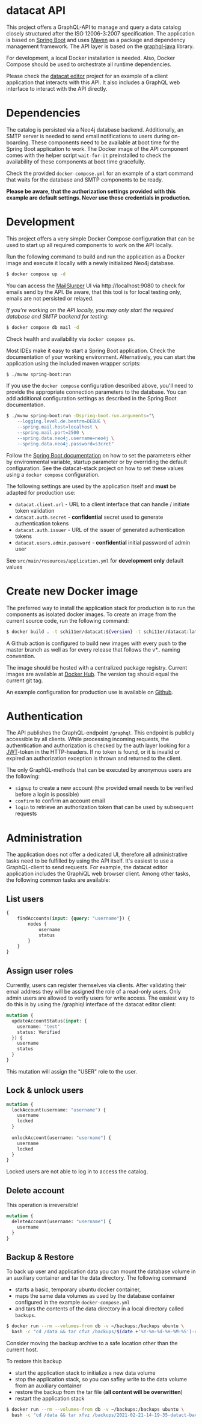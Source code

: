 # datacat API

This project offers a GraphQL-API to manage and query a data
catalog closely structured after the ISO 12006-3:2007 specification.
The application is based on [Spring Boot](https://spring.io/projects/spring-boot) 
and uses [Maven](http://maven.apache.org) as a package and dependency 
management framework. The API layer is based on the [graphql-java](https://www.graphql-java.com) 
library.

For development, a local Docker installation is needed. Also, Docker Compose should be
used to orchestrate all runtime dependencies. 

Please check the [datacat editor](https://github.com/dd-bim/datacat-editor) project for 
an example of a client application that interacts with this API. It also includes a 
GraphQL web interface to interact with the API directly.

# Dependencies

The catalog is persisted via a Neo4j database backend. Additionally, an SMTP server is
needed to send email notifications to users during on-boarding. These components need to 
be available at boot time for the Spring Boot application to work. 
The Docker image of the API component comes with the helper script `wait-for-it` preinstalled 
to check the availability of these components at boot time gracefully.

Check the provided `docker-compose.yml` for an example of a start command that waits
for the database and SMTP components to be ready.

**Please be aware, that the authorization settings provided with this example are
default settings. Never use these credentials in production.**

# Development

This project offers a very simple Docker Compose configuration that can be
used to start up all required components to work on the API locally. 

Run the following command to build and run the application as a Docker image and 
execute it locally with a newly initialized Neo4j database.

````bash
$ docker compose up -d
````

You can access the [MailSlurper](https://mailslurper.com) UI via http://localhost:9080
to check for emails send by the API. Be aware, that this tool is for local testing only,
emails are not persisted or relayed.

*If you're working on the API locally, you may only start the required database and SMTP
backend for testing:*

````bash
$ docker compose db mail -d
`````

Check health and availability via `docker compose ps`.

Most IDEs make it easy to start a Spring Boot application. Check the documentation of
your working environment. Alternatively, you can start the application using the included
maven wrapper scripts:

````bash
$ ./mvnw spring-boot:run
````

If you use the `docker compose` configuration described above, you'll need to provide
the appropriate connection parameters to the database. You can add additional configuration 
settings as described in the Spring Boot documentation.

````bash
$ ./mvnw spring-boot:run -Dspring-boot.run.arguments="\
    --logging.level.de.bentrm=DEBUG \
    --spring.mail.host=localhost \
    --spring.mail.port=2500 \
    --spring.data.neo4j.username=neo4j \
    --spring.data.neo4j.password=s3cret"
````

Follow the 
[Spring Boot documentation](https://docs.spring.io/spring-boot/docs/2.4.2/reference/html/spring-boot-features.html#boot-features-external-config)
on how to set the parameters either by environmental variable, 
startup parameter or by overriding the default configuration.
See the datacat-stack project on how to set these values using a `docker compose` configuration.

The following settings are used by the application itself and **must** be adapted for production use:

* `datacat.client.url` - URL to a client interface that can handle / initiate token validation
* `datacat.auth.secret` - **confidential** secret used to generate authentication tokens  
* `datacat.auth.issuer` - URL of the issuer of generated authentication tokens
* `datacat.users.admin.password` - **confidential** initial password of admin user

See `src/main/resources/application.yml` for **development only** default values

# Create new Docker image

The preferred way to install the application stack for production is to run the components
as isolated docker images. To create an image from the current source code, run the 
following command:

````bash
$ docker build . -t schi11er/datacat:${version} -t schi11er/datacat:latest
````

A Github action is configured to build new images with every push to the master branch as well as for
every release that follows the v*.*.* naming convention.

The image should be hosted with a centralized package registry. Current images are available
at [Docker Hub](https://hub.docker.com/repository/docker/schi11er/datacat).
The version tag should equal the current git tag.

An example configuration for production use is available on [Github](https://github.com/dd-bim/datacat-stack).

# Authentication

The API publishes the GraphQL-endpoint `/graphql`. This endpoint is publicly accessible by all clients.
While processing incoming requests, the authentication and authorization is checked by the auth layer
looking for a [JWT](https://jwt.io)-token in the HTTP-headers. If no token is found, or it is invalid or
expired an authorization exception is thrown and returned to the client.

The only GraphQL-methods that can be executed by anonymous users are the following:

* `signup` to create a new account (the provided email needs to be verified before a login is possible)
* `confirm` to confirm an account email
* `login` to retrieve an authorization token that can be used by subsequent requests



# Administration

The application does not offer a dedicated UI, therefore all administrative tasks need to be
fulfilled by using the API itself. It's easiest to use a GraphQL-client to send requests. For example,
the datacat editor application includes the GraphiQL web browser client. Among other tasks, 
the following common tasks are available:

## List users

````graphql
{
    findAccounts(input: {query: "username"}) {
        nodes {
            username
            status
        }
    }
}
````

## Assign user roles

Currently, users can register themselves via clients. After validating their email address
they will be assigned the role of a read-only users. Only admin users are allowed to verify
users for write access. The easiest way to do this is by using the /graphiql interface of the
datacat editor client:

````graphql
mutation {
  updateAccountStatus(input: {
    username: "test"
    status: Verified
  }) {
    username
    status
  }
}
````

This mutation will assign the "USER" role to the user.

## Lock & unlock users

````graphql
mutation {
  lockAccount(username: "username") {
    username
    locked
  }
    
  unlockAccount(username: "username") {
    username
    locked
  }
}
````

Locked users are not able to log in to access the catalog.

## Delete account

This operation is irreversible!

````graphql
mutation {
  deleteAccount(username: "username") {
    username
  }
}
````

## Backup & Restore

To back up user and application data you can mount the database volume in an auxiliary 
container and tar the data directory. The following command 

* starts a basic, temporary ubuntu docker container,
* maps the same data volumes as used by the database container configured in the example `docker-compose.yml`
* and tars the contents of the data directory in a local directory called `backups`.

````bash
$ docker run --rm --volumes-from db -v ~/backups:/backups ubuntu \
  bash -c "cd /data && tar cfvz /backups/$(date +'%Y-%m-%d-%H-%M-%S')-datact-backup.tar.gz ."
````

Consider moving the backup archive to a safe location other than the current host.

To restore this backup

* start the application stack to initialize a new data volume
* stop the application stack, so you can safley write to the data volume from an auxiliary container
* restore the backup from the tar file (**all content will be overwritten**)
* restart the application stack

````bash
$ docker run --rm --volumes-from db -v ~/backups:/backups ubuntu \
  bash -c "cd /data && tar xfvz /backups/2021-02-21-14-19-35-datact-backup.tar.gz ."
````

